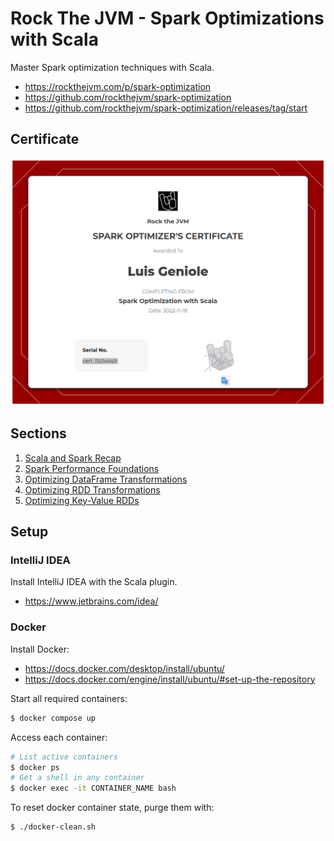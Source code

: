 # Rock The JVM - Spark Optimizations with Scala

Master Spark optimization techniques with Scala.

- https://rockthejvm.com/p/spark-optimization
- https://github.com/rockthejvm/spark-optimization
- https://github.com/rockthejvm/spark-optimization/releases/tag/start

## Certificate

![Certificate of Completion](.github/certificate.png)

## Sections

1. [Scala and Spark Recap](src/main/scala/section1)
2. [Spark Performance Foundations](src/main/scala/section2)
3. [Optimizing DataFrame Transformations](src/main/scala/section3)
4. [Optimizing RDD Transformations](src/main/scala/section4)
5. [Optimizing Key-Value RDDs](src/main/scala/section5)

## Setup

### IntelliJ IDEA

Install IntelliJ IDEA with the Scala plugin.

- https://www.jetbrains.com/idea/

### Docker

Install Docker:

- https://docs.docker.com/desktop/install/ubuntu/
- https://docs.docker.com/engine/install/ubuntu/#set-up-the-repository

Start all required containers:

```bash
$ docker compose up
```

Access each container:

```bash
# List active containers
$ docker ps
# Get a shell in any container
$ docker exec -it CONTAINER_NAME bash
```

To reset docker container state, purge them with:

```bash
$ ./docker-clean.sh
```
